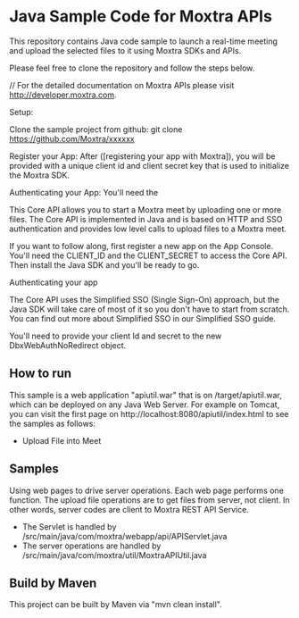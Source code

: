Java Sample Code for Moxtra APIs
================================

This repository contains Java code sample to launch a real-time meeting and upload the selected files to it using Moxtra SDKs and APIs.



Please feel free to clone the repository and follow the steps below.

// For the detailed documentation on Moxtra APIs please visit http://developer.moxtra.com.


Setup:

Clone the sample project from github:
git clone https://github.com/Moxtra/xxxxxx


Register your App:
After ([registering your app with Moxtra]), you will be provided with a unique client id and client secret key that is used to initialize the Moxtra SDK.


Authenticating your App:
You'll need the 



This Core API allows you to start a Moxtra meet by uploading one or more files. 
The Core API is implemented in Java and is based on HTTP and SSO authentication and provides low level calls to upload files to a Moxtra meet.

If you want to follow along, first register a new app on the App Console. You'll need the CLIENT_ID and the CLIENT_SECRET to access the Core API. Then install the Java SDK and you'll be ready to go.


Authenticating your app

The Core API uses the Simplified SSO (Single Sign-On) approach, but the Java SDK will take care of most of it so you don't have to start from scratch. You can find out more about Simplified SSO in our Simplified SSO guide.

You'll need to provide your client Id and secret to the new DbxWebAuthNoRedirect object.



## How to run

This sample is a web application "apiutil.war" that is on /target/apiutil.war, which can be deployed on any 
Java Web Server. For example on Tomcat, you can visit the first page on http://localhost:8080/apiutil/index.html to 
see the samples as follows:

 
  + Upload File into Meet


## Samples

Using web pages to drive server operations. Each web page performs one function. The upload file operations are to get 
files from server, not client. In other words, server codes are client to Moxtra REST API Service. 

  + The Servlet is handled by /src/main/java/com/moxtra/webapp/api/APIServlet.java
  + The server operations are handled by /src/main/java/com/moxtra/util/MoxtraAPIUtil.java

## Build by Maven

This project can be built by Maven via "mvn clean install".



